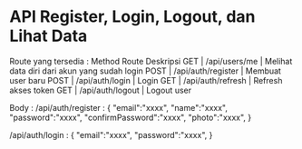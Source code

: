 # API Register, Login, Logout, dan Lihat Data #
Route yang tersedia :
Method      Route                       Deskripsi
GET	    |   /api/users/me	        |   Melihat data diri dari akun yang sudah login
POST	|   /api/auth/register	    |   Membuat user baru
POST	|   /api/auth/login	        |   Login
GET	    |   /api/auth/refresh	    |   Refresh akses token
GET	    |   /api/auth/logout	    |   Logout user

Body :
/api/auth/register      :       {
                                    "email":"xxxx",
                                    "name":"xxxx",
                                    "password":"xxxx",
                                    "confirmPassword":"xxxx",
                                    "photo":"xxxx",
                                }

/api/auth/login      :       {
                                    "email":"xxxx",
                                    "password":"xxxx",
                                }                                
